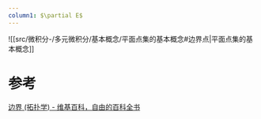 ```yaml
---
column1: $\partial E$
---
```



![[src/微积分-/多元微积分/基本概念/平面点集的基本概念#边界点|平面点集的基本概念]]

# 参考
[边界 (拓扑学) - 维基百科，自由的百科全书](https://zh.wikipedia.org/wiki/%E8%BE%B9%E7%95%8C_(%E6%8B%93%E6%89%91%E5%AD%A6))
